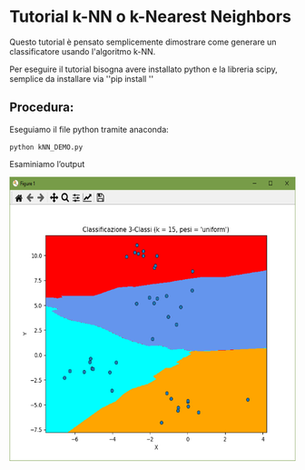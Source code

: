 # Tutorial k-NN o k-Nearest Neighbors

Questo tutorial è pensato semplicemente dimostrare come generare un classificatore usando l'algoritmo k-NN.

Per eseguire il tutorial bisogna avere installato python e la libreria scipy, semplice da installare via ''pip install '' 


## Procedura:

Eseguiamo il file python tramite anaconda: 

 	python kNN_DEMO.py


Esaminiamo l’output

<img src="https://github.com/bellonemauro/Tutorial_corsoIFOA2021_big/blob/main/lezione6/Tutorials/k_NN/screen_result.png"  width="680" height="500" />

